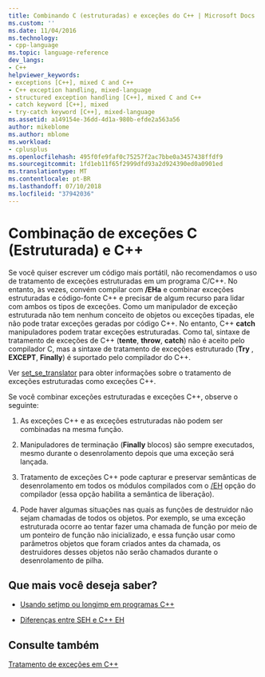 ```yaml
---
title: Combinando C (estruturadas) e exceções do C++ | Microsoft Docs
ms.custom: ''
ms.date: 11/04/2016
ms.technology:
- cpp-language
ms.topic: language-reference
dev_langs:
- C++
helpviewer_keywords:
- exceptions [C++], mixed C and C++
- C++ exception handling, mixed-language
- structured exception handling [C++], mixed C and C++
- catch keyword [C++], mixed
- try-catch keyword [C++], mixed-language
ms.assetid: a149154e-36dd-4d1a-980b-efde2a563a56
author: mikeblome
ms.author: mblome
ms.workload:
- cplusplus
ms.openlocfilehash: 495f0fe9faf0c75257f2ac7bbe0a3457438ffdf9
ms.sourcegitcommit: 1fd1eb11f65f2999dfd93a2d924390ed0a0901ed
ms.translationtype: MT
ms.contentlocale: pt-BR
ms.lasthandoff: 07/10/2018
ms.locfileid: "37942036"
---
```

# <a name="mixing-c-structured-and-c-exceptions"></a>Combinação de exceções C (Estruturada) e C++
Se você quiser escrever um código mais portátil, não recomendamos o uso de tratamento de exceções estruturadas em um programa C/C++. No entanto, às vezes, convém compilar com **/EHa** e combinar exceções estruturadas e código-fonte C++ e precisar de algum recurso para lidar com ambos os tipos de exceções. Como um manipulador de exceção estruturada não tem nenhum conceito de objetos ou exceções tipadas, ele não pode tratar exceções geradas por código C++. No entanto, C++ **catch** manipuladores podem tratar exceções estruturadas. Como tal, sintaxe de tratamento de exceções de C++ (**tente**, **throw**, **catch**) não é aceito pelo compilador C, mas a sintaxe de tratamento de exceções estruturado (**Try** , **EXCEPT**, **Finally**) é suportado pelo compilador do C++.  
  
 Ver [set_se_translator](../c-runtime-library/reference/set-se-translator.md) para obter informações sobre o tratamento de exceções estruturadas como exceções C++.  
  
 Se você combinar exceções estruturadas e exceções C++, observe o seguinte:  
  
1.  As exceções C++ e as exceções estruturadas não podem ser combinadas na mesma função.  
  
2.  Manipuladores de terminação (**Finally** blocos) são sempre executados, mesmo durante o desenrolamento depois que uma exceção será lançada.  
  
3.  Tratamento de exceções C++ pode capturar e preservar semânticas de desenrolamento em todos os módulos compilados com o [/EH](../build/reference/eh-exception-handling-model.md) opção do compilador (essa opção habilita a semântica de liberação).  
  
4.  Pode haver algumas situações nas quais as funções de destruidor não sejam chamadas de todos os objetos. Por exemplo, se uma exceção estruturada ocorre ao tentar fazer uma chamada de função por meio de um ponteiro de função não inicializado, e essa função usar como parâmetros objetos que foram criados antes da chamada, os destruidores desses objetos não serão chamados durante o desenrolamento de pilha.  
  
## <a name="what-do-you-want-to-know-more-about"></a>Que mais você deseja saber?  
  
-   [Usando setjmp ou longjmp em programas C++](../cpp/using-setjmp-longjmp.md)  
  
-   [Diferenças entre SEH e C++ EH](../cpp/exception-handling-differences.md)  
  
## <a name="see-also"></a>Consulte também  
 [Tratamento de exceções em C++](../cpp/cpp-exception-handling.md)